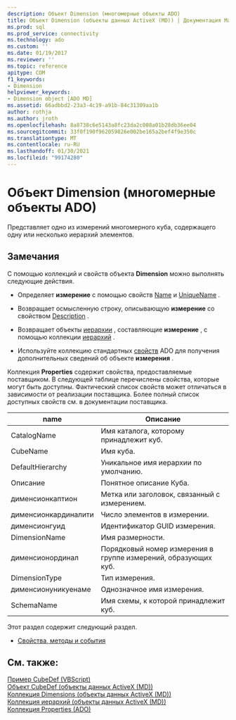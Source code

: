 ```yaml
---
description: Объект Dimension (многомерные объекты ADO)
title: Объект Dimension (объекты данных ActiveX (MD)) | Документация Майкрософт
ms.prod: sql
ms.prod_service: connectivity
ms.technology: ado
ms.custom: ''
ms.date: 01/19/2017
ms.reviewer: ''
ms.topic: reference
apitype: COM
f1_keywords:
- Dimension
helpviewer_keywords:
- Dimension object [ADO MD]
ms.assetid: 66adbbd2-23a3-4c19-a91b-84c31309aa1b
author: rothja
ms.author: jroth
ms.openlocfilehash: 8a8738c6e5143a8fc23da2c008a01b28db36ee04
ms.sourcegitcommit: 33f0f190f962059826e002be165a2bef4f9e350c
ms.translationtype: MT
ms.contentlocale: ru-RU
ms.lasthandoff: 01/30/2021
ms.locfileid: "99174280"
---
```

# <a name="dimension-object-ado-md"></a>Объект Dimension (многомерные объекты ADO)
Представляет одно из измерений многомерного куба, содержащего одну или несколько иерархий элементов.  
  
## <a name="remarks"></a>Замечания  
 С помощью коллекций и свойств объекта **Dimension** можно выполнять следующие действия.  
  
-   Определяет **измерение** с помощью свойств [Name](./name-property-ado-md.md) и [UniqueName](./uniquename-property-ado-md.md) .  
  
-   Возвращает осмысленную строку, описывающую **измерение** со свойством [Description](./description-property-ado-md.md) .  
  
-   Возвращает объекты [иерархии](./hierarchy-object-ado-md.md) , составляющие **измерение** , с помощью коллекции [иерархий](./hierarchies-collection-ado-md.md) .  
  
-   Используйте коллекцию стандартных [свойств](../ado-api/properties-collection-ado.md) ADO для получения дополнительных сведений об объекте **измерения** .  
  
 Коллекция **Properties** содержит свойства, предоставляемые поставщиком. В следующей таблице перечислены свойства, которые могут быть доступны. Фактический список свойств может отличаться в зависимости от реализации поставщика. Более полный список доступных свойств см. в документации поставщика.  
  
|name|Описание|  
|----------|-----------------|  
|CatalogName|Имя каталога, которому принадлежит куб.|  
|CubeName|Имя куба.|  
|DefaultHierarchy|Уникальное имя иерархии по умолчанию.|  
|Описание|Понятное описание Куба.|  
|дименсионкаптион|Метка или заголовок, связанный с измерением.|  
|дименсионкардиналити|Число элементов в измерении.|  
|дименсионгуид|Идентификатор GUID измерения.|  
|DimensionName|Имя размерности.|  
|дименсионординал|Порядковый номер измерения в группе измерений, образующих куб.|  
|DimensionType|Тип измерения.|  
|дименсионуникуенаме|Однозначное имя измерения.|  
|SchemaName|Имя схемы, к которой принадлежит куб.|  
  
 Этот раздел содержит следующий раздел.  
  
-   [Свойства, методы и события](./dimension-object-properties-methods-and-events.md)  
  
## <a name="see-also"></a>См. также:  
 [Пример CubeDef (VBScript)](./cubedef-example-vbscript.md)   
 [Объект CubeDef (объекты данных ActiveX (MD))](./cubedef-object-ado-md.md)   
 [Коллекция Dimensions (объекты данных ActiveX (MD))](./dimensions-collection-ado-md.md)   
 [Коллекция иерархий (объекты данных ActiveX (MD))](./hierarchies-collection-ado-md.md)   
 [Коллекция Properties (ADO)](../ado-api/properties-collection-ado.md)
